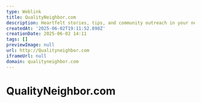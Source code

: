 ```yaml
---
type: Weblink
title: QualityNeighbor.com
description: Heartfelt stories, tips, and community outreach in your neighborhood
createdAt: '2025-06-02T19:11:52.898Z'
creationDate: 2025-06-02 14:11
tags: []
previewImage: null
url: http://Qualityneighbor.com
iframeUrl: null
domain: qualityneighbor.com
---
```


# QualityNeighbor.com


